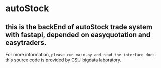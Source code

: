 # autoStock
this is the backEnd of autoStock trade system with fastapi, depended on easyquotation and easytraders.
---
For more information, ``please run main.py and read the interface docs``.
this source code is provided by CSU bigdata laboratory.
